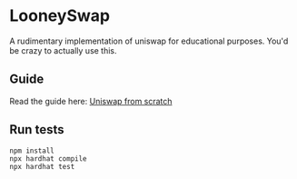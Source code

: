 # LooneySwap
A rudimentary implementation of uniswap for educational purposes. You'd be crazy to actually use this.

## Guide
Read the guide here: [Uniswap from scratch](https://monokh.com/posts/uniswap-from-scratch)

## Run tests
```
npm install
npx hardhat compile
npx hardhat test
```
